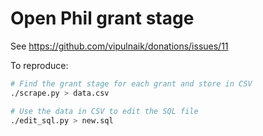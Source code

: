 # Open Phil grant stage

See https://github.com/vipulnaik/donations/issues/11

To reproduce:

```bash
# Find the grant stage for each grant and store in CSV
./scrape.py > data.csv

# Use the data in CSV to edit the SQL file
./edit_sql.py > new.sql
```
